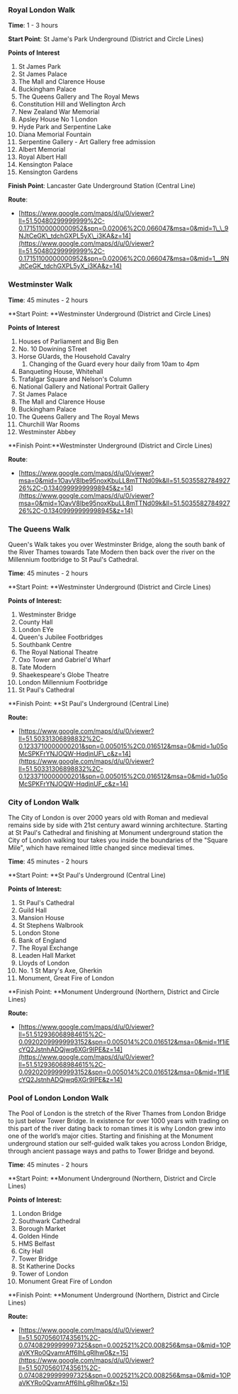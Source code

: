 ### Royal London Walk

**Time**: 1 - 3 hours

**Start Point**: St Jame's Park Underground \(District and Circle Lines\)

**Points of Interest**

1. St James Park
2. St James Palace
3. The Mall and Clarence House
4. Buckingham Palace
5. The Queens Gallery and The Royal Mews
6. Constitution Hill and Wellington Arch
7. New Zealand War Memorial
8. Apsley House No 1 London
9. Hyde Park and Serpentine Lake
10. Diana Memorial Fountain
11. Serpentine Gallery - Art Gallery free admission
12. Albert Memorial
13. Royal Albert Hall
14. Kensington Palace
15. Kensington Gardens

**Finish Point**: Lancaster Gate Underground Station \(Central Line\)

**Route**:

*  [https://www.google.com/maps/d/u/0/viewer?ll=51.50480299999999%2C-0.17151100000000952&spn=0.02006%2C0.066047&msa=0&mid=1\_\_9NJtCeGK\_tdchGXPL5yX\_i3KA&z=14](https://www.google.com/maps/d/u/0/viewer?ll=51.50480299999999%2C-0.17151100000000952&spn=0.02006%2C0.066047&msa=0&mid=1__9NJtCeGK_tdchGXPL5yX_i3KA&z=14)

### Westminster Walk

**Time**: 45 minutes - 2 hours

**Start Point: **Westminster Underground \(District and Circle Lines\)

**Points of Interest**

1. Houses of Parliament and Big Ben
2. No. 10 Dowining STreet
3. Horse GUards, the Household Cavalry
   1. Changing of the Guard every hour daily from 10am to 4pm
4. Banqueting House, Whitehall
5. Trafalgar Square and Nelson's Column
6. National Gallery and National Portrait Gallery
7. St James Palace
8. The Mall and Clarence House
9. Buckingham Palace
10. The Queens Gallery and The Royal Mews
11. Churchill War Rooms
12. Westminster Abbey

**Finish Point:**Westminster Underground \(District and Circle Lines\)

**Route**:

* [https://www.google.com/maps/d/u/0/viewer?msa=0&mid=1OavV8Ibe95noxKbuLL8mTTNd09k&ll=51.503558278492726%2C-0.13409999999998945&z=14](https://www.google.com/maps/d/u/0/viewer?msa=0&mid=1OavV8Ibe95noxKbuLL8mTTNd09k&ll=51.503558278492726%2C-0.13409999999998945&z=14)

### The Queens Walk

Queen's Walk takes you over Westminster Bridge, along the south bank of the River Thames towards Tate Modern then back over the river on the Millennium footbridge to St Paul's Cathedral.

**Time**: 45 minutes - 2 hours

**Start Point: **Westminster Underground \(District and Circle Lines\)

**Points of Interest:**

1. Westminster Bridge
2. County Hall
3. London EYe
4. Queen's Jubilee Footbridges
5. Southbank Centre
6. The Royal National Theatre
7. Oxo Tower and Gabriel'd Wharf
8. Tate Modern
9. Shaekespeare's Globe Theatre
10. London Millennium Footbridge
11. St Paul's Cathedral

**Finish Point: **St Paul's Underground \(Central Line\)

**Route:**

* [https://www.google.com/maps/d/u/0/viewer?ll=51.50331306898832%2C-0.1233710000000201&spn=0.005015%2C0.016512&msa=0&mid=1u05oMcSPKFrYNJOQW-HqdjnUF\_c&z=14](https://www.google.com/maps/d/u/0/viewer?ll=51.50331306898832%2C-0.1233710000000201&spn=0.005015%2C0.016512&msa=0&mid=1u05oMcSPKFrYNJOQW-HqdjnUF_c&z=14)

### City of London Walk

The City of London is over 2000 years old with Roman and medieval remains side by side with 21st century award winning architecture. Starting at St Paul's Cathedral and finishing at Monument underground station the City of London walking tour takes you inside the boundaries of the "Square Mile", which have remained little changed since medieval times.

**Time**: 45 minutes - 2 hours

**Start Point: **St Paul's Underground \(Central Line\)

**Points of Interest:**

1. St Paul's Cathedral
2. Guild Hall
3. Mansion House
4. St Stephens Walbrook
5. London Stone
6. Bank of England
7. The Royal Exchange
8. Leaden Hall Market
9. Lloyds of London
10. No. 1 St Mary's Axe, Gherkin
11. Monument, Great Fire of London

**Finish Point: **Monument Underground \(Northern, District and Circle Lines\)

**Route:**

* [https://www.google.com/maps/d/u/0/viewer?ll=51.512936068984615%2C-0.09202099999993152&spn=0.005014%2C0.016512&msa=0&mid=1f1iEcYQ2JstnhADQjwq6XGr9IPE&z=14](https://www.google.com/maps/d/u/0/viewer?ll=51.512936068984615%2C-0.09202099999993152&spn=0.005014%2C0.016512&msa=0&mid=1f1iEcYQ2JstnhADQjwq6XGr9IPE&z=14)

### Pool of London London Walk

The Pool of London is the stretch of the River Thames from London Bridge to just below Tower Bridge. In existence for over 1000 years with trading on this part of the river dating back to roman times it is why London grew into one of the world’s major cities. Starting and finishing at the Monument underground station our self-guided walk takes you across London Bridge, through ancient passage ways and paths to Tower Bridge and beyond.

**Time**: 45 minutes - 2 hours

**Start Point: **Monument Underground \(Northern, District and Circle Lines\)

**Points of Interest:**

1. London Bridge
2. Southwark Cathedral
3. Borough Market
4. Golden Hinde
5. HMS Belfast
6. City Hall
7. Tower Bridge
8. St Katherine Docks
9. Tower of London
10. Monument Great Fire of London

**Finish Point: **Monument Underground \(Northern, District and Circle Lines\)

**Route:**

* [https://www.google.com/maps/d/u/0/viewer?ll=51.50705601743561%2C-0.07408299999997325&spn=0.002521%2C0.008256&msa=0&mid=1OPaVKYRo0QvamrAff6lhLgRlhw0&z=15](https://www.google.com/maps/d/u/0/viewer?ll=51.50705601743561%2C-0.07408299999997325&spn=0.002521%2C0.008256&msa=0&mid=1OPaVKYRo0QvamrAff6lhLgRlhw0&z=15)



